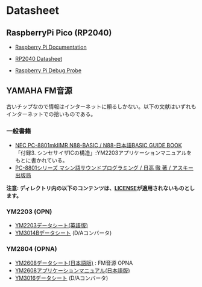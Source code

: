# Datasheet

## RaspberryPi Pico (RP2040)
- [Raspberry Pi Documentation](https://www.raspberrypi.com/documentation/)

- [RP2040 Datasheet](https://datasheets.raspberrypi.com/rp2040/rp2040-datasheet.pdf)
- [Raspberry Pi Debug Probe](https://www.raspberrypi.com/documentation/microcontrollers/debug-probe.html)

## YAMAHA FM音源

古いチップなので情報はインターネットに頼るしかない。以下の文献はいずれもインターネットでの拾いものである。

### 一般書籍
- [NEC PC-8801mkIIMR N88-BASIC / N88-日本語BASIC GUIDE BOOK](https://necretro.org/images/6/61/PC8801mkIIMR_N88BASICGuideBook_JP.pdf)  
「付録3. シンセサイザICの構造」:YM2203アプリケーションマニュアルをもとに書かれている。
- [PC-8801シリーズ マシン語サウンドプログラミング / 日高 徹 著 / アスキー出版局](https://archive.org/details/pc8801)

**注意: ディレクトリ内の以下のコンテンツは、[LICENSE](../../LICENSE)が適用されないものとします。**

### YM2203 (OPN)
- [YM2203データシート(英語版)](./YM2203_DataSheet_en.pdf)
- [YM3014Bデータシート](./YM3014B_DataSheet_en.pdf) (D/Aコンバータ)

### YM2804 (OPNA)
- [YM2608データシート(日本語版)](./YM2608_DataSheet_jp.pdf) : FM音源 OPNA
- [YM2608アプリケーションマニュアル(日本語版)](./YM2608_ApplicationManual_jp.pdf)
- [YM3016データシート](./YM3016_DataSheet_jp.pdf) (D/Aコンバータ)